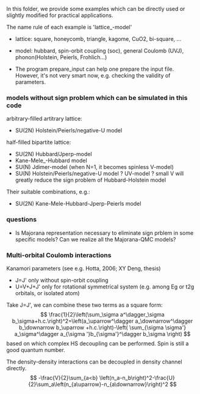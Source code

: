 In this folder, we provide some examples which can be directly used or slightly modified for practical applications. 

The name rule of each example is 'lattice_-model'
+ lattice: square, honeycomb, triangle, kagome, CuO2, bi-square, ...
+ model: hubbard, spin-orbit coupling (soc), general Coulomb (UVJ), phonon(Holstein, Peierls, Frohlich...)

+ The program prepare_input can help one prepare the input file. However, it's not very smart now, e.g. checking the validity of parameters.

### models without sign problem which can be simulated in this code

arbitrary-filled artitrary lattice: 
+ SU(2N) Holstein/Peierls/negative-U model

half-filled bipartite lattice: 
+ SU(2N) Hubbard/Jperp-model
+ Kane-Mele_-Hubbard model
+ SU(N) Jdimer-model (when N=1, it becomes spinless V-model)
+ SU(N) Holstein/Peierls/negative-U model
? UV-model
? small V will greatly reduce the sign problem of Hubbard-Holstein model

Their suitable combinations, e.g.:
+ SU(2N) Kane-Mele-Hubbard-Jperp-Peierls model

### questions
+ Is Majorana representation necessary to eliminate sign prblem in some specific models? Can we realize all the Majorana-QMC models?

### Multi-orbital Coulomb interactions
Kanamori parameters (see e.g. Hotta, 2006; XY Deng, thesis) 
+ J=J' only without spin-orbit coupling
+ U=V+J+J' only for rotational symmetrical system (e.g. among Eg or t2g orbitals, or isolated atom)

Take J=J', we can combine these two terms as a square form:
$$
\frac{1}{2}\left(\sum_\sigma a^\dagger_\sigma b_\sigma+h.c.\right)^2=\left(a_\uparrow^\dagger a_\downarrow^\dagger b_\downarrow b_\uparrow +h.c.\right)-\left( \sum_{\sigma \sigma'} a_\sigma^\dagger a_{\sigma '}b_{\sigma'}^\dagger b_\sigma \right)
$$
based on which complex HS decoupling can be performed. Spin is still a good quantum number.

The density-density interactions can be decoupled in density channel directly. 
$$
-\frac{V}{2}\sum_{a<b} \left(n_a-n_b\right)^2-\frac{U}{2}\sum_a\left(n_{a\uparrow}-n_{a\downarrow}\right)^2
$$
